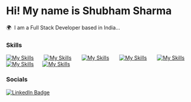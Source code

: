 # Hi! My name is Shubham Sharma

🌍  I am a Full Stack Developer based in India...
<br/>

### Skills

[![My Skills](https://skillicons.dev/icons?i=html,css)](https://skillicons.dev) &nbsp;&nbsp;&nbsp;&nbsp;&nbsp; [![My Skills](https://skillicons.dev/icons?i=tailwind)](https://skillicons.dev) &nbsp;&nbsp;&nbsp;&nbsp;&nbsp; [![My Skills](https://skillicons.dev/icons?i=java,postman)](https://skillicons.dev) &nbsp;&nbsp;&nbsp;&nbsp;&nbsp; [![My Skills](https://skillicons.dev/icons?i=react,vite,nextjs)](https://skillicons.dev) &nbsp;&nbsp;&nbsp;&nbsp;&nbsp; [![My Skills](https://skillicons.dev/icons?i=js,express,nodejs)](https://skillicons.dev)&nbsp;&nbsp;&nbsp;&nbsp;&nbsp; [![My Skills](https://skillicons.dev/icons?i=appwrite)](https://skillicons.dev)&nbsp;&nbsp;&nbsp;&nbsp;&nbsp; [![My Skills](https://skillicons.dev/icons?i=mongodb,mysql)](https://skillicons.dev)
<br/>

### Socials

<div id="badges">
  <a href="linkedin.com/in/shubham-sharma-8b2b26242">
    <img src="https://img.shields.io/badge/LinkedIn-blue?style=for-the-badge&logo=linkedin&logoColor=white" alt="LinkedIn Badge"/>
  </a>
</div>


<!--
**Shubhamsharma1522/Shubhamsharma1522** is a ✨ _special_ ✨ repository because its `README.md` (this file) appears on your GitHub profile.

Here are some ideas to get you started:

- 🔭 I’m currently working on ...
- 🌱 I’m currently learning ...
- 👯 I’m looking to collaborate on ...
- 🤔 I’m looking for help with ...
- 💬 Ask me about ...
- 📫 How to reach me: ...
- 😄 Pronouns: ...
- ⚡ Fun fact: ...
-->
